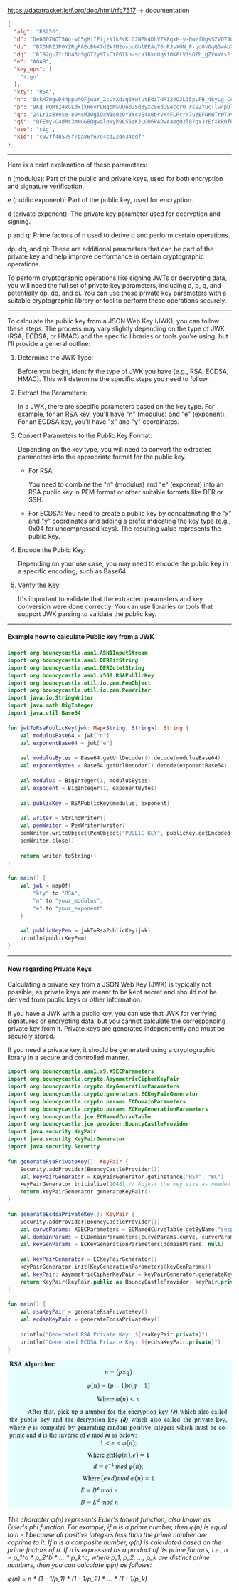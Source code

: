 https://datatracker.ietf.org/doc/html/rfc7517 -> documentation


```json
{
  "alg": "RS256",
  "d": "De600ZWQT5Ao-wC5gMiIFijzN1kFvKLC2WPN4DhVZK8qxH-y-0wzfUgsSZVQ7Joywi1aD7EVB3Ly7fQGz2H2-khBhZq_JwZIVy4p1Uu2kd1JKRl1Qm8MqN9wmAkVHepSO4NqiYQa8jYxJxSA0VHPZtMr8kDEpPzfTfMuqpTa6lPTP2xvZfNKVuyE-u4XMjV8OJYDqsUgiGR4f9tV-Lw0KWsQTBrSPVDzC7xQ2vu3sFQ7NPw3kEE_r8w83GXGT5jB_FMYqHsc6YE0Eq8GpGRnwVoB2btIl8MAW1eE4dGwdMGFWLakMBE2DxXEOxrnPXoYoQMUeVpqx3DSI_lSQFKMQ7gmHu30dL_biwE-3mRaZx84hcOUFRgBXmeIn3ZmP9DhBOcuFkoexaIlwupgfXJRiUPOvIDDkidS-qc1emhD4KHeIotOgCuU5MsCZ6BeUI2OyHfPT6eukPt95I7iax73xYvN_wQwMLtMWmolac1eRUcWYCEAU26YmD-tNuXI6d2_",
  "dp": "BX3NRZJPOYZRgPAEcBbX7dZkfM2ospoOblEEAqT6_RJsXUN_F-qd0vOqQ3wAbXc3nHTFTo6XBWAcz3oPqZg95YHaTL4rYDKGR3XV5xXF6Lrof2CBVGRq55CX27uDlcAocCpVhyhmW2CQEyiOF4AFg6xELYE6dtClKMuji7pVkRRbDoQxmwfZj87wZkSG22Yozjk0MH0kollX07cf1J3CwhKluam7131QRNyiBrgUIgylr-Fj4Xj_b-ySfIsz7SD3",
  "dq": "RI82g-ZYrDh43oSgOT2y9TsCYE6Ikh-sca1RkoUqKi0KFtVisOZh_gZVoVrsFiI6QpKeC4mXAYZCqa-WCzOBk0U3gvuiX8u45eTJe81SR--FTmvAWOy4P94lzktQrgnCmwBvPi8piSi4-55DHxu3rO1VTYXvVMuwg5s44ToquE29qrLYxKPG-iTi8xJBQWwkkPwNruALBQ6aYB2bZ5AwfbuGOmKjV2wH3nfJPXKuDhtnXgkbye17GDSKOv_uqRXf",
  "e": "AQAB",
  "key_ops": [
    "sign"
  ],
  "kty": "RSA",
  "n": "0ckM7WgwD44ppuAQFjwaY_2cUrXdzq6YwYutEdz7NR124OJL35pLFB_4kyLg-Ce4-K8NgEInBtnSHf5086omEailRFTbudtv_CXR6ib81BW0cW9kAvWBtz_fgJV2Xl4sodfUxAPouinIBb5pzQrz81RM5gP-Vrnv363tk5KSOq8SkkI3msINt4eJoNawSp6ndJ47ZGrjTG6-4TMhjyQT-bhJHoDjRq3xRvvUURVNQjGOJLoCysoIPLHIdJy6w90puaWJGiDDGXWq9XYN5C5TqooRVr8fgiN5Mn5-_t6dkfaM5PoTCsY0UntuVl87bsHTOVL03LC0JnxQJ9bz-Gh404A_cv5hT69VG0_KLORpCs6LeGaOQae3XzFbqpFQCxvZvFGC2OG4htcJ0agPwjFAWJjuFgU9pI7wJXLHx65IEeLWTR2B5zfkQAh8KB6AJNhKwFC3Y-QLUb48P7i6nskbxM13GFBc_ych5DXnisYYqBXOTTfDvmT94cCgprGWumWt",
  "p": "9Kg_PQMY24xGLdxjkH6yrLHqoNSUUe0JSd3yXc0edu9eccrO_rs2ZYucTlw4pDlFCJgP5NVJ9Q8sTnc8VDbnxBbwRE1KYAxD3psgAggtrwsteMc2-d1rX83HUo49IYsVdk03bXP-kaZz2zcJlNEDmfrAyWzDnmMxgGZjyKMeWnuV_iEWUKfehsmQe2AWQ1pbm2lcW2yd7pfJMLhk5Jsgg8_upqC3_WqjnrMPBydOKY4jPwND2St9_CxGgLqksPiL",
  "q": "24Lr1zBYese-89McM3OgiQxW1o02OY8YsVE4xBbrvk4FLRrrx7uzEFNKWTrWTaVH_HWFVgd19vxptMNAYcWadIXBsawYzmMWPqE0LEJC-gglGB0ZqOQ8vW6EjT1oXEeyUVtQidqmxMJH98lBPVsfCYe8_-2M_1MsbXSbMGBmr6AF6J5trW_-LEwN9PvwfNWjvVJqRMiU1_x9s5Vvz-tKIFeyVQgQPAY-lwB1h08mF8GI7dVsyKx0lWz5-n_Drimn",
  "qi": "QFEmy-C4dMs3mNGG8QgwaloNyh9L55zKJLGU6PADwAaegQ2l87qxJYEfXkR0fRPOhsIhinP2ge-9_A5fs4PdqvnmWlPH9qrBSTtdox8-UeDOZo7h4DeI-epNPbEbsNRU862B8RU5TWia1IAM7QbfjaKQrPh3YtmWSGXKxa3xXdKpElbhyiab60PVnXkHbvP25PdRInnH_PlgmVo8Kvi7AxF7ctzrMQ2QfLpEYCQIfsuF15XU4vvqUwq-APDqJoNv",
  "use": "sig",
  "kid": "c02ff4b575f7ba86f67e4cd22de34edf"
}

```

---

Here is a brief explanation of these parameters:

n (modulus): Part of the public and private keys, used for both encryption and signature verification.

e (public exponent): Part of the public key, used for encryption.

d (private exponent): The private key parameter used for decryption and signing.

p and q: Prime factors of n used to derive d and perform certain operations.

dp, dq, and qi: These are additional parameters that can be part of the private key and help improve performance in certain cryptographic operations.

To perform cryptographic operations like signing JWTs or decrypting data, you will need the full set of private key parameters, including d, p, q, and potentially dp, dq, and qi. You can use these private key parameters with a suitable cryptographic library or tool to perform these operations securely.

---


To calculate the public key from a JSON Web Key (JWK), you can follow these steps. The process may vary slightly depending on the type of JWK (RSA, ECDSA, or HMAC) and the specific libraries or tools you're using, but I'll provide a general outline:

1. Determine the JWK Type:

    Before you begin, identify the type of JWK you have (e.g., RSA, ECDSA, HMAC). This will determine the specific steps you need to follow.


2. Extract the Parameters:

    In a JWK, there are specific parameters based on the key type. For example, for an RSA key, you'll have "n" (modulus) and "e" (exponent). For an ECDSA key, you'll have "x" and "y" coordinates.


3. Convert Parameters to the Public Key Format:

    Depending on the key type, you will need to convert the extracted parameters into the appropriate format for the public key.

    - For RSA:

        You need to combine the "n" (modulus) and "e" (exponent) into an RSA public key in PEM format or other suitable formats like DER or SSH.

    - For ECDSA:
        You need to create a public key by concatenating the "x" and "y" coordinates and adding a prefix indicating the key type (e.g., 0x04 for uncompressed keys). The resulting value represents the public key.


4. Encode the Public Key:

    Depending on your use case, you may need to encode the public key in a specific encoding, such as Base64.


5. Verify the Key:

    It's important to validate that the extracted parameters and key conversion were done correctly. You can use libraries or tools that support JWK parsing to validate the public key.


---

#### Example how to calculate Public key from a JWK

```kotlin
import org.bouncycastle.asn1.ASN1InputStream
import org.bouncycastle.asn1.DERBitString
import org.bouncycastle.asn1.DEROctetString
import org.bouncycastle.asn1.x509.RSAPublicKey
import org.bouncycastle.util.io.pem.PemObject
import org.bouncycastle.util.io.pem.PemWriter
import java.io.StringWriter
import java.math.BigInteger
import java.util.Base64

fun jwkToRsaPublicKey(jwk: Map<String, String>): String {
    val modulusBase64 = jwk["n"]
    val exponentBase64 = jwk["e"]

    val modulusBytes = Base64.getUrlDecoder().decode(modulusBase64)
    val exponentBytes = Base64.getUrlDecoder().decode(exponentBase64)

    val modulus = BigInteger(1, modulusBytes)
    val exponent = BigInteger(1, exponentBytes)

    val publicKey = RSAPublicKey(modulus, exponent)

    val writer = StringWriter()
    val pemWriter = PemWriter(writer)
    pemWriter.writeObject(PemObject("PUBLIC KEY", publicKey.getEncoded()))
    pemWriter.close()

    return writer.toString()
}

fun main() {
    val jwk = mapOf(
        "kty" to "RSA",
        "n" to "your_modulus",
        "e" to "your_exponent"
    )

    val publicKeyPem = jwkToRsaPublicKey(jwk)
    println(publicKeyPem)
}

```

---

#### Now regarding Private Keys

Calculating a private key from a JSON Web Key (JWK) is typically not possible, as private keys are meant to be kept secret and should not be derived from public keys or other information.


If you have a JWK with a public key, you can use that JWK for verifying signatures or encrypting data, but you cannot calculate the corresponding private key from it. Private keys are generated independently and must be securely stored.

If you need a private key, it should be generated using a cryptographic library in a secure and controlled manner.

```kotlin
import org.bouncycastle.asn1.x9.X9ECParameters
import org.bouncycastle.crypto.AsymmetricCipherKeyPair
import org.bouncycastle.crypto.KeyGenerationParameters
import org.bouncycastle.crypto.generators.ECKeyPairGenerator
import org.bouncycastle.crypto.params.ECDomainParameters
import org.bouncycastle.crypto.params.ECKeyGenerationParameters
import org.bouncycastle.jce.ECNamedCurveTable
import org.bouncycastle.jce.provider.BouncyCastleProvider
import java.security.KeyPair
import java.security.KeyPairGenerator
import java.security.Security

fun generateRsaPrivateKey(): KeyPair {
    Security.addProvider(BouncyCastleProvider())
    val keyPairGenerator = KeyPairGenerator.getInstance("RSA", "BC")
    keyPairGenerator.initialize(2048) // Adjust the key size as needed
    return keyPairGenerator.generateKeyPair()
}

fun generateEcdsaPrivateKey(): KeyPair {
    Security.addProvider(BouncyCastleProvider())
    val curveParams: X9ECParameters = ECNamedCurveTable.getByName("secp256r1")
    val domainParams = ECDomainParameters(curveParams.curve, curveParams.g, curveParams.n, curveParams.h)
    val keyGenParams = ECKeyGenerationParameters(domainParams, null)

    val keyPairGenerator = ECKeyPairGenerator()
    keyPairGenerator.init(KeyGenerationParameters(keyGenParams))
    val keyPair: AsymmetricCipherKeyPair = keyPairGenerator.generateKeyPair()
    return KeyPair(keyPair.public as BouncyCastleProvider, keyPair.private as BouncyCastleProvider)
}

fun main() {
    val rsaKeyPair = generateRsaPrivateKey()
    val ecdsaKeyPair = generateEcdsaPrivateKey()

    println("Generated RSA Private Key: ${rsaKeyPair.private}")
    println("Generated ECDSA Private Key: ${ecdsaKeyPair.private}")
}

```

![img.png](img.png)

*The character φ(n) represents Euler's totient function, also known as Euler's phi function.*
*For example, if n is a prime number, then φ(n) is equal to n - 1 because all positive integers less than the prime number are coprime to it. If n is a composite number, φ(n) is calculated based on the prime factors of n. If n is expressed as a product of its prime factors, i.e., n = p_1^a * p_2^b * ... * p_k^c, where p_1, p_2, ..., p_k are distinct prime numbers, then you can calculate φ(n) as follows:*

*φ(n) = n * (1 - 1/p_1) * (1 - 1/p_2) * ... * (1 - 1/p_k)*
